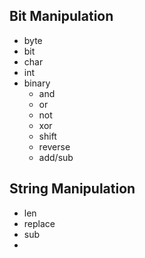 ## Bit Manipulation
 * byte
 * bit
 * char
 * int 
 * binary
   * and
   * or
   * not
   * xor
   * shift
   * reverse
   * add/sub


## String Manipulation
 * len
 * replace
 * sub
 * 

